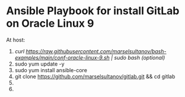 # Ansible Playbook for install GitLab on Oracle Linux 9

At host:
1. *curl https://raw.githubusercontent.com/marselsultanov/bash-examples/main/conf-oracle-linux-9.sh | sudo bash (optional)*
2. sudo yum update -y
3. sudo yum install ansible-core
4. git clone https://github.com/marselsultanov/gitlab.git && cd gitlab
5. 
6. 
